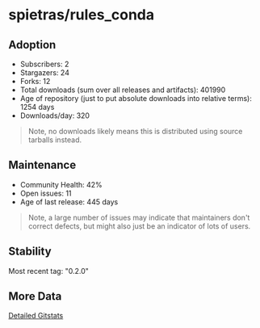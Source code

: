 # spietras/rules_conda

## Adoption

- Subscribers: 2
- Stargazers: 24
- Forks: 12
- Total downloads (sum over all releases and artifacts): 401990
- Age of repository (just to put absolute downloads into relative terms): 1254 days
- Downloads/day: 320

> Note, no downloads likely means this is distributed using source tarballs instead.

## Maintenance

- Community Health: 42%
- Open issues: 11
- Age of last release: 445 days

> Note, a large number of issues may indicate that maintainers don't correct defects, but might also
> just be an indicator of lots of users.

## Stability

Most recent tag: "0.2.0"

## More Data

[Detailed Gitstats](/bazel-catalog/gitstats/spietras/rules_conda)

